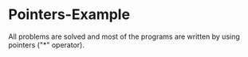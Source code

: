 # Pointers-Example
All problems are solved and most of the programs are written by using pointers ("*" operator).
